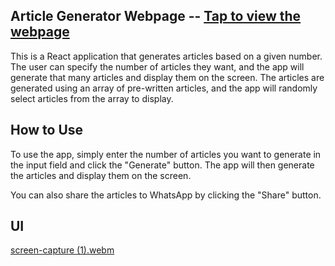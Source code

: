 ## Article Generator Webpage -- [Tap to view the webpage](https://article-generator-react.vercel.app/)

This is a React application that generates articles based on a given number. The user can specify the number of articles they want, and the app will generate that many articles and display them on the screen. The articles are generated using an array of pre-written articles, and the app will randomly select articles from the array to display.

## How to Use

To use the app, simply enter the number of articles you want to generate in the input field and click the "Generate" button. The app will then generate the articles and display them on the screen.

You can also share the articles to WhatsApp by clicking the "Share" button.

## UI

[screen-capture (1).webm](https://github.com/trishaDas13/articleGenerator-react/assets/126088849/3c643fc2-e627-4889-98d7-eae68d5b68a9)
